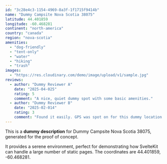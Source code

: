 ```yaml
---
id: "3c28e4c3-1154-4969-8a3f-1f1715f9414b"
name: "Dummy Campsite Nova Scotia 38075"
latitude: 44.401859
longitude: -60.468281
continent: "north-america"
country: "canada"
region: "nova-scotia"
amenities:
  - "dog-friendly"
  - "tent-only"
  - "water"
  - "hiking"
  - "trash"
images:
  - "https://res.cloudinary.com/demo/image/upload/v1/sample.jpg"
reviews:
  - author: "Dummy Reviewer A"
    date: "2025-04-025"
    rating: 5
    comment: "A nice, quiet dummy spot with some basic amenities."
  - author: "Dummy Reviewer B"
    date: "2025-02-014"
    rating: 3
    comment: "Found it easily. GPS was spot on for this dummy location."
---
```


This is a **dummy description** for Dummy Campsite Nova Scotia 38075, generated for the proof of concept.

It provides a serene environment, perfect for demonstrating how SvelteKit can handle a large number of static pages. The coordinates are 44.401859, -60.468281.
